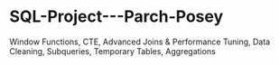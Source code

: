 # SQL-Project---Parch-Posey
Window Functions, CTE, Advanced Joins &amp; Performance Tuning, Data Cleaning, Subqueries, Temporary Tables, Aggregations
